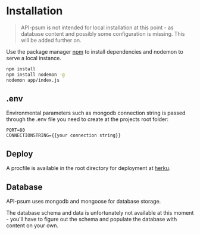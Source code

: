# Installation
> API-psum is not intended for local installation at this point - as database content and possibly some configuration is missing. This will be added further on.

Use the package manager [npm](https://nodejs.org/en/) to install dependencies and nodemon to serve a local instance.

```bash
npm install
npm install nodemon -g
nodemon app/index.js
```

## .env
Environmental parameters such as mongodb connection string is passed through the .env file you need to create at the projects root folder:
```
PORT=80
CONNECTIONSTRING={{your connection string}}
```

## Deploy
A procfile is available in the root directory for deployment at [herku](https://www.heroku.com/).

## Database
API-psum uses mongodb and mongoose for database storage.

The database schema and data is unfortunately not available at this moment - you'll have to figure out the schema and populate the database with content on your own.
